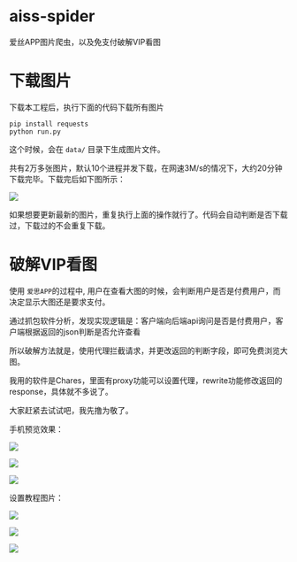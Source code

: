 # aiss-spider
爱丝APP图片爬虫，以及免支付破解VIP看图

# 下载图片
下载本工程后，执行下面的代码下载所有图片

    pip install requests
    python run.py

这个时候，会在 `data/` 目录下生成图片文件。

共有2万多张图片，默认10个进程并发下载，在网速3M/s的情况下，大约20分钟下载完毕。下载完后如下图所示：

![](assets/download.png?raw=true)
 
如果想要更新最新的图片，重复执行上面的操作就行了。代码会自动判断是否下载过，下载过的不会重复下载。


# 破解VIP看图
使用 `爱思APP`的过程中, 用户在查看大图的时候，会判断用户是否是付费用户，而决定显示大图还是要求支付。

通过抓包软件分析，发现实现逻辑是：客户端向后端api询问是否是付费用户，客户端根据返回的json判断是否允许查看

所以破解方法就是，使用代理拦截请求，并更改返回的判断字段，即可免费浏览大图。 

我用的软件是Chares，里面有proxy功能可以设置代理，rewrite功能修改返回的response，具体就不多说了。

大家赶紧去试试吧，我先撸为敬了。


手机预览效果：

![](assets/4.jpg?raw=true)

![](assets/5.jpg?raw=true)

![](assets/6.jpg?raw=true)


设置教程图片：

![](assets/1.jpg?raw=true)

![](assets/2.jpg?raw=true)

![](assets/3.jpg?raw=true)



